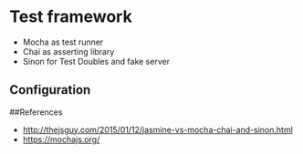 # Test framework
- Mocha as test runner
- Chai as asserting library
- Sinon for Test Doubles and fake server

## Configuration


##References
- http://thejsguy.com/2015/01/12/jasmine-vs-mocha-chai-and-sinon.html
- https://mochajs.org/


